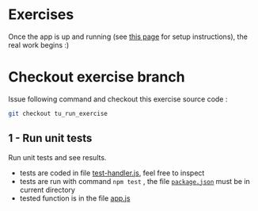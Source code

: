 # Exercises

Once the app is up and running (see [this page](https://github.com/bensoille/lambda-tu-exercise/blob/master/README.md) for setup instructions), the real work begins :)

# Checkout exercise branch
Issue following command and checkout this exercise source code :

```bash
git checkout tu_run_exercise
```

## 1 - Run unit tests
Run unit tests and see results.

- tests are coded in file [test-handler.js](https://github.com/bensoille/lambda-tu-exercise/blob/tu-run-exercise/hello-world/tests/unit/test-handler.js), feel free to inspect
- tests are run with command `npm test` , the file [`package.json`](https://github.com/bensoille/lambda-tu-exercise/blob/tu-run-exercise/hello-world/package.json) must be in current directory
- tested function is in the file [app.js](https://github.com/bensoille/lambda-tu-exercise/blob/tu-run-exercise/hello-world/app.js)

